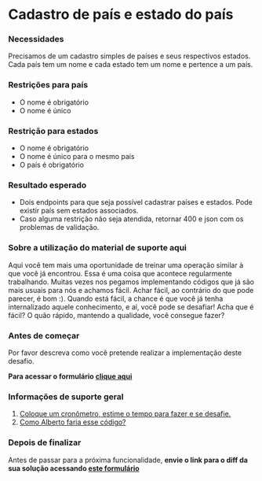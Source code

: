 # Cadastro de país e estado do país

### **Necessidades**

Precisamos de um cadastro simples de países e seus respectivos estados. 
Cada país tem um nome e cada estado tem um nome e pertence a um país.

### **Restrições para país**

*   O nome é obrigatório
*   O nome é único

### **Restrição para estados**

*   O nome é obrigatório
*   O nome é único para o mesmo país
*   O país é obrigatório

### **Resultado esperado**

*   Dois endpoints para que seja possível cadastrar países e estados. Pode existir país sem estados associados.
*   Caso alguma restrição não seja atendida, retornar 400 e json com os problemas de validação.

### **Sobre a utilização do material de suporte aqui**

Aqui você tem mais uma oportunidade de treinar uma operação similar à que você já encontrou. Essa é uma coisa que acontece regularmente trabalhando. 
Muitas vezes nos pegamos implementando códigos que já são mais usuais para nós e achamos fácil. Achar fácil, ao contrário do que pode parecer, é bom :). 
Quando está fácil, a chance é que você já tenha internalizado aquele conhecimento, e aí, você pode se desafiar! Acha que é fácil? O quão rápido, mantendo a qualidade, você consegue fazer?

### Antes de começar

Por favor descreva como você pretende realizar a implementação deste desafio. 
  
  **Para acessar o formulário [clique aqui](https://forms.gle/J3ZpzrZ3NppXUZ3t7)**

### **Informações de suporte geral**

1.  [Coloque um cronômetro, estime o tempo para fazer e se desafie.](https://youtu.be/rEit6ssZYBw)
2.  [Como Alberto faria esse código?](https://youtu.be/rEit6ssZYBw)

### Depois de finalizar

Antes de passar para a próxima funcionalidade, **envie o link para o diff da sua solução acessando [este formulário](https://forms.gle/beXvFuHAwU3GnuMT6)**


